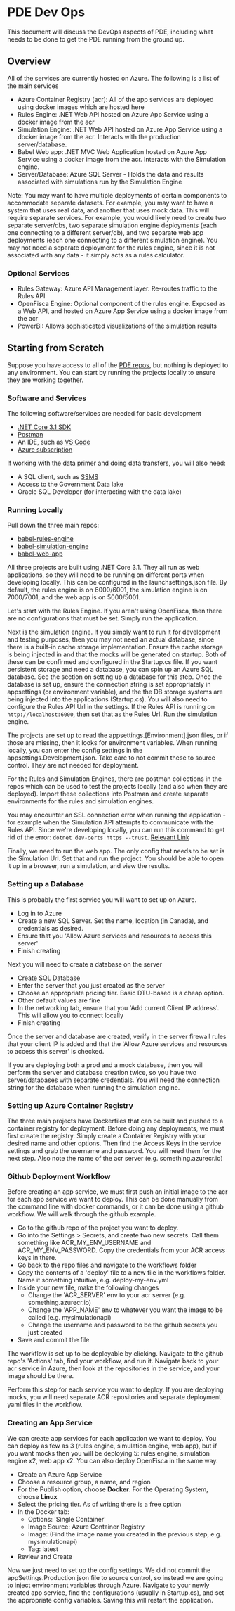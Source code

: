 # PDE Dev Ops
This document will discuss the DevOps aspects of PDE, including what needs to be done to get the PDE running from the ground up.

## Overview
All of the services are currently hosted on Azure. The following is a list of the main services
- Azure Container Registry (acr): All of the app services are deployed using docker images which are hosted here
- Rules Engine: .NET Web API hosted on Azure App Service using a docker image from the acr
- Simulation Engine: .NET Web API hosted on Azure App Service using a docker image from the acr. Interacts with the production server/database.
- Babel Web app: .NET MVC Web Application hosted on Azure App Service using a docker image from the acr. Interacts with the Simulation engine.
- Server/Database: Azure SQL Server - Holds the data and results associated with simulations run by the Simulation Engine

Note: You may want to have multiple deployments of certain components to accommodate separate datasets. For example, you may want to have a system that uses real data, and another that uses mock data. This will require separate services. For example, you would likely need to create two separate server/dbs, two separate simulation engine deployments (each one connecting to a different server/db), and two separate web app deployments (each one connecting to a different simulation engine). You may not need a separate deployment for the rules engine, since it is not associated with any data - it simply acts as a rules calculator.

### Optional Services
- Rules Gateway: Azure API Management layer. Re-routes traffic to the Rules API
- OpenFisca Engine: Optional component of the rules engine. Exposed as a Web API, and hosted on Azure App Service using a docker image from the acr
- PowerBI: Allows sophisticated visualizations of the simulation results

## Starting from Scratch
Suppose you have access to all of the [PDE repos](https://github.com/DTS-STN/babel-main/blob/main/components.md), but nothing is deployed to any environment. You can start by running the projects locally to ensure they are working together.

### Software and Services
The following software/services are needed for basic development
- [.NET Core 3.1 SDK](https://dotnet.microsoft.com/download/dotnet/3.1)
- [Postman](https://www.postman.com/)
- An IDE, such as [VS Code](https://code.visualstudio.com/)
- [Azure subscription](https://azure.microsoft.com/en-ca/)

If working with the data primer and doing data transfers, you will also need:
- A SQL client, such as [SSMS](https://docs.microsoft.com/en-us/sql/ssms/download-sql-server-management-studio-ssms?view=sql-server-ver15)
- Access to the Government Data lake
- Oracle SQL Developer (for interacting with the data lake)

### Running Locally
Pull down the three main repos:
- [babel-rules-engine](https://github.com/DTS-STN/babel-rules-engine)
- [babel-simulation-engine](https://github.com/DTS-STN/babel-simulation-engine)
- [babel-web-app](https://github.com/DTS-STN/babel-web-app)

All three projects are built using .NET Core 3.1. They all run as web applications, so they will need to be running on different ports when developing locally. This can be configured in the launchsettings.json file. By default, the rules engine is on 6000/6001, the simulation engine is on 7000/7001, and the web app is on 5000/5001.

Let's start with the Rules Engine. If you aren't using OpenFisca, then there are no configurations that must be set. Simply run the application. 

Next is the simulation engine. If you simply want to run it for development and testing purposes, then you may not need an actual database, since there is a built-in cache storage implementation. Ensure the cache storage is being injected in and that the mocks will be generated on startup. Both of these can be confirmed and configured in the Startup.cs file. If you want persistent storage and need a database, you can spin up an Azure SQL database. See the section on setting up a database for this step. Once the database is set up, ensure the connection string is set appropriately in appsettings (or environment variable), and the the DB storage systems are being injected into the applications (Startup.cs). You will also need to configure the Rules API Url in the settings. If the Rules API is running on `http://localhost:6000`, then set that as the Rules Url. Run the simulation engine.

The projects are set up to read the appsettings.[Environment].json files, or if those are missing, then it looks for environment variables. When running locally, you can enter the config settings in the appsettings.Development.json. Take care to not commit these to source control. They are not needed for deployment. 

For the Rules and Simulation Engines, there are postman collections in the repos which can be used to test the projects locally (and also when they are deployed). Import these collections into Postman and create separate environments for the rules and simulation engines.

You may encounter an SSL connection error when running the application - for example when the Simulation API attempts to communicate with the Rules API. Since we're developing locally, you can run this command to get rid of the error: `dotnet dev-certs https --trust`. [Relevant Link](https://stackoverflow.com/questions/52939211/the-ssl-connection-could-not-be-established)

Finally, we need to run the web app. The only config that needs to be set is the Simulation Url. Set that and run the project. You should be able to open it up in a browser, run a simulation, and view the results.

### Setting up a Database
This is probably the first service you will want to set up on Azure. 
- Log in to Azure
- Create a new SQL Server. Set the name, location (in Canada), and credentials as desired.
- Ensure that you 'Allow Azure services and resources to access this server'
- Finish creating

Next you will need to create a database on the server
- Create SQL Database
- Enter the server that you just created as the server
- Choose an appropriate pricing tier. Basic DTU-based is a cheap option.
- Other default values are fine
- In the networking tab, ensure that you 'Add current Client IP address'. This will allow you to connect locally
- Finish creating

Once the server and database are created, verify in the server firewall rules that your client IP is added and that the 'Allow Azure services and resources to access this server' is checked.

If you are deploying both a prod and a mock database, then you will perform the server and database creation twice, so you have two server/databases with separate credentials. You will need the connection string for the database when running the simulation engine.

### Setting up Azure Container Registry
The three main projects have Dockerfiles that can be built and pushed to a container registry for deployment. Before doing any deployments, we must first create the registry.  Simply create a Container Registry with your desired name and other options. Then find the Access Keys in the service settings and grab the username and password. You will need them for the next step. Also note the name of the acr server (e.g. something.azurecr.io)

### Github Deployment Workflow

Before creating an app service, we must first push an initial image to the acr for each app service we want to deploy. This can be done manually from the command line with docker commands, or it can be done using a github workflow. We will walk through the github example. 
- Go to the github repo of the project you want to deploy. 
- Go into the Settings > Secrets, and create two new secrets. Call them something like ACR_MY_ENV_USERNAME and ACR_MY_ENV_PASSWORD. Copy the credentials from your ACR access keys in there.
- Go back to the repo files and navigate to the workflows folder
- Copy the contents of a 'deploy' file to a new file in the workflows folder. Name it something intuitive, e.g. deploy-my-env.yml
- Inside your new file, make the following changes
  - Change the 'ACR_SERVER' env to your acr server (e.g. something.azurecr.io)
  - Change the 'APP_NAME' env to whatever you want the image to be called (e.g. mysimulationapi)
  - Change the username and password to be the github secrets you just created
- Save and commit the file

The workflow is set up to be deployable by clicking. Navigate to the github repo's 'Actions' tab, find your workflow, and run it. Navigate back to your acr service in Azure, then look at the repositories in the service, and your image should be there. 

Perform this step for each service you want to deploy. If you are deploying mocks, you will need separate ACR repositories and separate deployment yaml files in the workflow.


### Creating an App Service
We can create app services for each application we want to deploy. You can deploy as few as 3 (rules engine, simulation engine, web app), but if you want mocks then you will be deploying 5: rules engine, simulation engine x2, web app x2. You can also deploy OpenFisca in the same way. 
- Create an Azure App Service
- Choose a resource group, a name, and region
- For the Publish option, choose **Docker**. For the Operating System, choose **Linux**
- Select the pricing tier. As of writing there is a free option
- In the Docker tab:  
  - Options: 'Single Container'
  - Image Source: Azure Container Registry
  - Image: (Find the image name you created in the previous step, e.g. mysimulationapi)
  - Tag: latest
- Review and Create

Now we just need to set up the config settings. We did not commit the appSettings.Production.json file to source control, so instead we are going to inject environment variables through Azure. Navigate to your newly created app service, find the configurations (usually in Startup.cs), and set the appropriate config variables. Saving this will restart the application.


